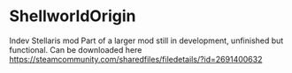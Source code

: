 # ShellworldOrigin
 Indev Stellaris mod
Part of a larger mod still in development, unfinished but functional. Can be downloaded here https://steamcommunity.com/sharedfiles/filedetails/?id=2691400632